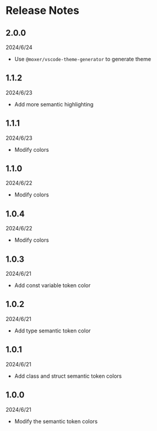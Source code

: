 # Release Notes

## 2.0.0

2024/6/24

- Use `@moxer/vscode-theme-generator` to generate theme

## 1.1.2

2024/6/23

- Add more semantic highlighting

## 1.1.1

2024/6/23

- Modify colors

## 1.1.0

2024/6/22

- Modify colors

## 1.0.4

2024/6/22

- Modify colors

## 1.0.3

2024/6/21

- Add const variable token color

## 1.0.2

2024/6/21

- Add type semantic token color

## 1.0.1

2024/6/21

- Add class and struct semantic token colors

## 1.0.0

2024/6/21

- Modify the semantic token colors

